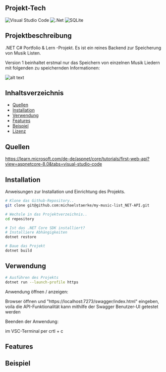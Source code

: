 ## Projekt-Tech

![Visual Studio Code](https://img.shields.io/badge/Visual%20Studio%20Code-0078d7.svg?style=for-the-badge&logo=visual-studio-code&logoColor=white)
![.Net](https://img.shields.io/badge/.NET-5C2D91?style=for-the-badge&logo=.net&logoColor=white)
![SQLite](https://img.shields.io/badge/sqlite-%2307405e.svg?style=for-the-badge&logo=sqlite&logoColor=white)


## Projektbeschreibung

.NET C# Portfolio & Lern -Projekt.
Es ist ein reines Backend zur Speicherung von Musik Listen.

Version 1 beinhaltet erstmal nur das Speichern von einzelnen Musik Liedern 
mit folgenden zu speichernden Informationen: 

![alt text](https://www.programmingwithmukesh.com/Upload/ArticleHeader/Header/webapi.jpeg)


## Inhaltsverzeichnis

- [Quellen](#quellen)
- [Installation](#installation)
- [Verwendung](#verwendung)
- [Features](#features)
- [Beispiel](#beispiel)
- [Lizenz](#lizenz)


## Quellen

https://learn.microsoft.com/de-de/aspnet/core/tutorials/first-web-api?view=aspnetcore-8.0&tabs=visual-studio-code


## Installation

Anweisungen zur Installation und Einrichtung des Projekts.

```bash
# Klone das Github-Repository..
git clone git@github.com:michaelstaerke/my-music-list_NET-API.git

# Wechsle in das Projektverzeichnis..
cd repository

# Ist das .NET Core SDK installiert?
# Installiere Abhängigkeiten
dotnet restore

# Baue das Projekt
dotnet build
```


## Verwendung

```bash
# Ausführen des Projekts
dotnet run --launch-profile https
```

Anwendung öffnen / anzeigen:

  Browser öffnen und  "https://localhost:7273/swagger/index.html" eingeben, 
  voila die API-Funktionalität kann mithilfe der Swagger Benutzer-UI getestet werden

Beenden der Anwendung:

  im VSC-Terminal per crtl + c 


## Features

## Beispiel
